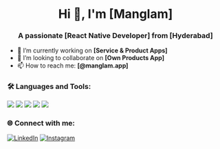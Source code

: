 <h1 align="center">Hi 👋, I'm [Manglam]</h1>
<h3 align="center">A passionate [React Native Developer] from [Hyderabad]</h3>

- 🔭 I’m currently working on **[Service & Product Apps]**
- 👯 I’m looking to collaborate on **[Own Products App]**
- 📫 How to reach me: **[@manglam.app]**

### 🛠️ Languages and Tools:
<p>
  <img src="https://img.shields.io/badge/React Native-20232A?style=for-the-badge&logo=react&logoColor=61DAFB" />
  <img src="https://img.shields.io/badge/React.js-20232A?style=for-the-badge&logo=react&logoColor=61DAFB" />
  <img src="https://img.shields.io/badge/JavaScript-F7DF1E?style=for-the-badge&logo=javascript&logoColor=black" />
  <img src="https://img.shields.io/badge/Android Studio-3DDC84?style=for-the-badge&logo=android-studio&logoColor=white" />
  <img src="https://img.shields.io/badge/Xcode-1575F9?style=for-the-badge&logo=xcode&logoColor=white" />
</p>

### 🌐 Connect with me:
[![LinkedIn](https://img.shields.io/badge/LinkedIn-blue?style=flat&logo=linkedin)](https://www.linkedin.com/in/mangalam-dhakad-46b0b4215)
[![Instagram](https://img.shields.io/badge/Instagram-E4405F?style=flat&logo=instagram&logoColor=white)](https://instagram.com/manglam.apps)
